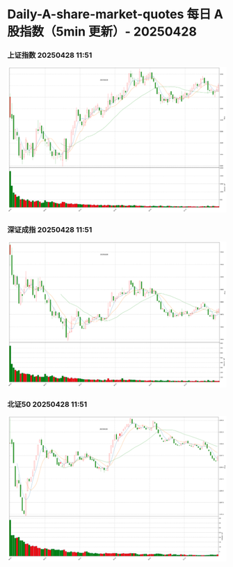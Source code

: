 
# Daily-A-share-market-quotes 每日 A 股指数（5min 更新）- 20250428

### 上证指数 20250428 11:51
![](./fig/2025/4/20250428-sh000001.png)

### 深证成指 20250428 11:51
![](./fig/2025/4/20250428-sz399001.png)

### 北证50 20250428 11:51
![](./fig/2025/4/20250428-bj899050.png)
